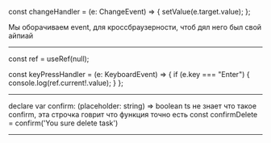 const changeHandler = (e: ChangeEvent<HTMLInputElement>) => {
setValue(e.target.value);
};

Мы оборачиваем event, для кроссбраузерности, чтоб дял него был свой айпиай


-----------------------------------


const ref = useRef<HTMLInputElement>(null);


const keyPressHandler = (e: KeyboardEvent) => {
if (e.key === "Enter") {
console.log(ref.current!.value);
}
};


-------------------------------------


declare var confirm: (placeholder: string) => boolean
ts не знает что такое confirm, эта строчка говрит что функция точно есть
   const confirmDelete = confirm('You sure delete task')


----------------------------------------


